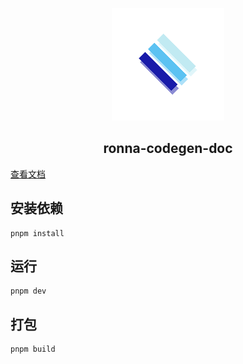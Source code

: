 <p align="center"><a href="https://github.com/ronnaces" target="_blank" rel="noopener noreferrer"><img width="180" src="https://github.com/ronnaces/ronna-codegen-doc/blob/main/docs/.vuepress/public/img/logo.png" alt="logo"></a></p>


<h2 align="center">ronna-codegen-doc</h2>

[查看文档](https://ronnaces.github.io/ronna-codegen-doc/)

## 安装依赖

```
pnpm install
```

## 运行

```
pnpm dev
```

## 打包

```
pnpm build
```